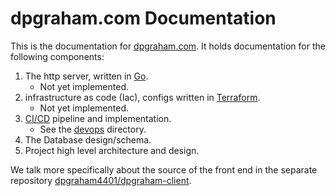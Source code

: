 # dpgraham.com Documentation

This is the documentation for [dpgraham.com](https://dpgraham.com). It holds documentation for the following components:

1. The http server, written in [Go](https://golang.org/).
    - Not yet implemented.
2. infrastructure as code (Iac), configs written in [Terraform](https://www.terraform.io/).
    - Not yet implemented.
3. [CI/CD](https://en.wikipedia.org/wiki/CI/CD) pipeline and implementation.
    - See the [devops](./devops) directory.
4. The Database design/schema.
5. Project high level architecture and design.

We talk more specifically about the source of the front end in the separate
repository [dpgraham4401/dpgraham-client](https://github.com/dpgraham4401/dpgraham-client).
